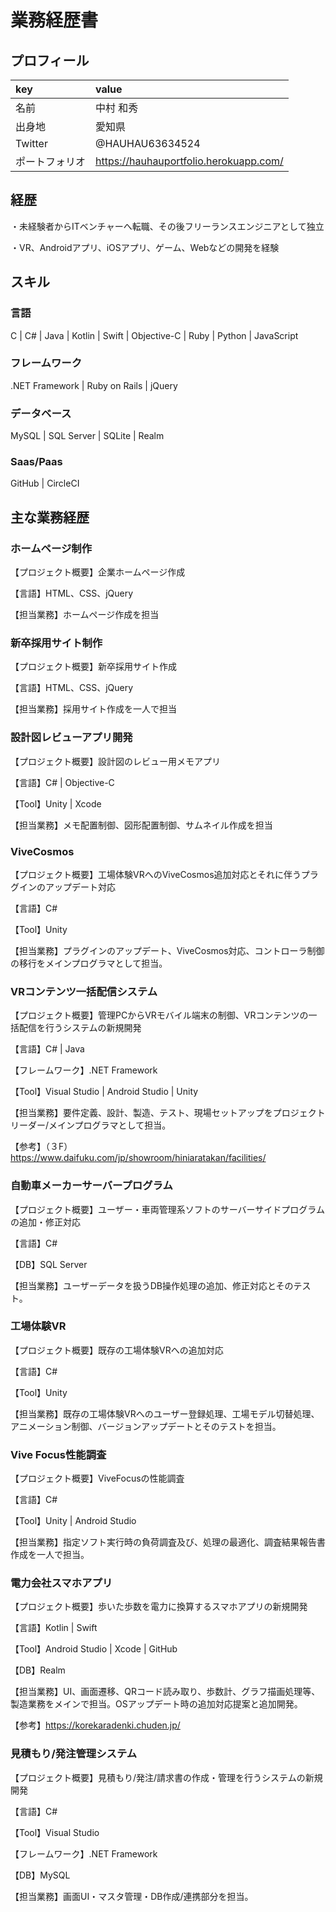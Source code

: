 # 業務経歴書

## プロフィール
| key | value |
|:----|:----|
| 名前 | 中村 和秀 |
| 出身地 | 愛知県 |
| Twitter | @HAUHAU63634524 |
| ポートフォリオ | https://hauhauportfolio.herokuapp.com/ |

## 経歴
・未経験者からITベンチャーへ転職、その後フリーランスエンジニアとして独立

・VR、Androidアプリ、iOSアプリ、ゲーム、Webなどの開発を経験

## スキル

### 言語
C | C# | Java | Kotlin | Swift | Objective-C | Ruby | Python | JavaScript

### フレームワーク
.NET Framework | Ruby on Rails | jQuery

### データベース
MySQL | SQL Server | SQLite | Realm

### Saas/Paas
GitHub | CircleCI


## 主な業務経歴
### ホームページ制作
【プロジェクト概要】企業ホームページ作成

【言語】HTML、CSS、jQuery

【担当業務】ホームページ作成を担当

### 新卒採用サイト制作
【プロジェクト概要】新卒採用サイト作成

【言語】HTML、CSS、jQuery

【担当業務】採用サイト作成を一人で担当

### 設計図レビューアプリ開発
【プロジェクト概要】設計図のレビュー用メモアプリ

【言語】C# | Objective-C

【Tool】Unity | Xcode

【担当業務】メモ配置制御、図形配置制御、サムネイル作成を担当

### ViveCosmos
【プロジェクト概要】工場体験VRへのViveCosmos追加対応とそれに伴うプラグインのアップデート対応

【言語】C#

【Tool】Unity

【担当業務】プラグインのアップデート、ViveCosmos対応、コントローラ制御の移行をメインプログラマとして担当。

### VRコンテンツ一括配信システム
【プロジェクト概要】管理PCからVRモバイル端末の制御、VRコンテンツの一括配信を行うシステムの新規開発

【言語】C# | Java

【フレームワーク】.NET Framework

【Tool】Visual Studio | Android Studio | Unity

【担当業務】要件定義、設計、製造、テスト、現場セットアップをプロジェクトリーダー/メインプログラマとして担当。

【参考】（３F）https://www.daifuku.com/jp/showroom/hiniaratakan/facilities/


### 自動車メーカーサーバープログラム
【プロジェクト概要】ユーザー・車両管理系ソフトのサーバーサイドプログラムの追加・修正対応

【言語】C#

【DB】SQL Server

【担当業務】ユーザーデータを扱うDB操作処理の追加、修正対応とそのテスト。


### 工場体験VR
【プロジェクト概要】既存の工場体験VRへの追加対応

【言語】C#

【Tool】Unity

【担当業務】既存の工場体験VRへのユーザー登録処理、工場モデル切替処理、アニメーション制御、バージョンアップデートとそのテストを担当。

### Vive Focus性能調査
【プロジェクト概要】ViveFocusの性能調査

【言語】C#

【Tool】Unity | Android Studio

【担当業務】指定ソフト実行時の負荷調査及び、処理の最適化、調査結果報告書作成を一人で担当。

### 電力会社スマホアプリ
【プロジェクト概要】歩いた歩数を電力に換算するスマホアプリの新規開発

【言語】Kotlin | Swift

【Tool】Android Studio | Xcode | GitHub

【DB】Realm

【担当業務】UI、画面遷移、QRコード読み取り、歩数計、グラフ描画処理等、製造業務をメインで担当。OSアップデート時の追加対応提案と追加開発。

【参考】https://korekaradenki.chuden.jp/

### 見積もり/発注管理システム
【プロジェクト概要】見積もり/発注/請求書の作成・管理を行うシステムの新規開発

【言語】C#

【Tool】Visual Studio

【フレームワーク】.NET Framework

【DB】MySQL

【担当業務】画面UI・マスタ管理・DB作成/連携部分を担当。


